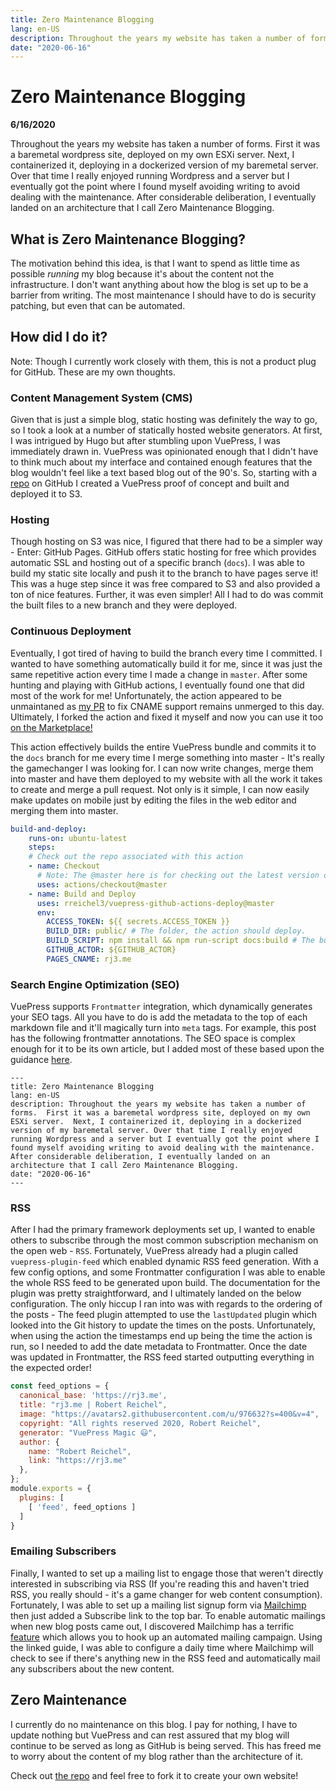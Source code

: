 ```yaml
---
title: Zero Maintenance Blogging
lang: en-US
description: Throughout the years my website has taken a number of forms.  First it was a baremetal wordpress site, deployed on my own ESXi server.  Next, I containerized it, deploying in a dockerized version of my baremetal server. Over that time I really enjoyed running Wordpress and a server but I eventually got the point where I found myself avoiding writing to avoid dealing with the maintenance.  After considerable deliberation, I eventually landed on an architecture that I call Zero Maintenance Blogging. 
date: "2020-06-16"
---
```

# Zero Maintenance Blogging

**6/16/2020**

Throughout the years my website has taken a number of forms.  First it was a baremetal wordpress site, deployed on my own ESXi server.  Next, I containerized it, deploying in a dockerized version of my baremetal server. Over that time I really enjoyed running Wordpress and a server but I eventually got the point where I found myself avoiding writing to avoid dealing with the maintenance.  After considerable deliberation, I eventually landed on an architecture that I call Zero Maintenance Blogging. 

## What is Zero Maintenance Blogging?
The motivation behind this idea, is that I want to spend as little time as possible *running* my blog because it's about the content not the infrastructure. I don't want anything about how the blog is set up to be a barrier from writing. The most maintenance I should have to do is security patching, but even that can be automated. 

## How did I do it?
Note: Though I currently work closely with them, this is not a product plug for GitHub. These are my own thoughts. 

### Content Management System (CMS)
Given that is just a simple blog, static hosting was definitely the way to go, so I took a look at a number of statically hosted website generators. At first, I was intrigued by Hugo but after stumbling upon VuePress, I was immediately drawn in.  VuePress was opinionated enough that I didn't have to think much about my interface and contained enough features that the blog wouldn't feel like a text based blog out of the 90's. So, starting with a [repo](https://github.com/rreichel3/rj3.me) on GitHub I created a VuePress proof of concept and built and deployed it to S3. 

### Hosting
Though hosting on S3 was nice, I figured that there had to be a simpler way - Enter: GitHub Pages.  GitHub offers static hosting for free which provides automatic SSL and hosting out of a specific branch (`docs`). I was able to build my static site locally and push it to the branch to have pages serve it! This was a huge step since it was free compared to S3 and also provided a ton of nice features.  Further, it was even simpler! All I had to do was commit the built files to a new branch and they were deployed.


### Continuous Deployment
Eventually, I got tired of having to build the branch every time I committed.  I wanted to have something automatically build it for me, since it was just the same repetitive action every time I made a change in `master`.  After some hunting and playing with GitHub actions, I eventually found one that did most of the work for me! Unfortunately, the action appeared to be unmaintaned as [my PR](https://github.com/testthedocs/github-pages-deploy-action/pull/2) to fix CNAME support remains unmerged to this day. Ultimately, I forked the action and fixed it myself and now you can use it too [on the Marketplace!](https://github.com/marketplace/actions/deploy-vuepress-to-github-pages-with-cname) 

This action effectively builds the entire VuePress bundle and commits it to the `docs` branch for me every time I merge something into master - It's really the gamechanger I was looking for.  I can now write changes, merge them into master and have them deployed to my website with all the work it takes to create and merge a pull request. Not only is it simple, I can now easily make updates on mobile just by editing the files in the web editor and merging them into master. 

```yaml
build-and-deploy:
    runs-on: ubuntu-latest
    steps:
    # Check out the repo associated with this action
    - name: Checkout
      # Note: The @master here is for checking out the latest version of the Checkout action, NOT your repo
      uses: actions/checkout@master
    - name: Build and Deploy
      uses: rreichel3/vuepress-github-actions-deploy@master
      env:
        ACCESS_TOKEN: ${{ secrets.ACCESS_TOKEN }}
        BUILD_DIR: public/ # The folder, the action should deploy.
        BUILD_SCRIPT: npm install && npm run-script docs:build # The build script the action should run prior to deploying.
        GITHUB_ACTOR: ${GITHUB_ACTOR}
        PAGES_CNAME: rj3.me 
```

### Search Engine Optimization (SEO)
VuePress supports `Frontmatter` integration, which dynamically generates your SEO tags.  All you have to do is add the metadata to the top of each markdown file and it'll magically turn into `meta` tags. For example, this post has the following frontmatter annotations.  The SEO space is complex enough for it to be its own article, but I added most of these based upon the guidance [here](https://moz.com/blog/the-ultimate-guide-to-seo-meta-tags).
```
---
title: Zero Maintenance Blogging
lang: en-US
description: Throughout the years my website has taken a number of forms.  First it was a baremetal wordpress site, deployed on my own ESXi server.  Next, I containerized it, deploying in a dockerized version of my baremetal server. Over that time I really enjoyed running Wordpress and a server but I eventually got the point where I found myself avoiding writing to avoid dealing with the maintenance.  After considerable deliberation, I eventually landed on an architecture that I call Zero Maintenance Blogging. 
date: "2020-06-16"
---
```

### RSS
After I had the primary framework deployments set up, I wanted to enable others to subscribe through the most common subscription mechanism on the open web - `RSS`. Fortunately, VuePress already had a plugin called `vuepress-plugin-feed` which enabled dynamic RSS feed generation. With a few config options, and some Frontmatter configuration I was able to enable the whole RSS feed to be generated upon build.  The documentation for the plugin was pretty straightforward, and I ultimately landed on the below configuration. The only hiccup I ran into was with regards to the ordering of the posts - The feed plugin attempted to use the `lastUpdated` plugin which looked into the Git history to update the times on the posts. Unfortunately, when using the action the timestamps end up being the time the action is run, so I needed to add the date metadata to Frontmatter. Once the date was updated in Frontmatter, the RSS feed started outputting everything in the expected order!

```javascript
const feed_options = {
  canonical_base: 'https://rj3.me',
  title: "rj3.me | Robert Reichel",
  image: "https://avatars2.githubusercontent.com/u/976632?s=400&v=4",
  copyright: "All rights reserved 2020, Robert Reichel",
  generator: "VuePress Magic 😃",
  author: {
    name: "Robert Reichel",
    link: "https://rj3.me"
  },
};
module.exports = {
  plugins: [
    [ 'feed', feed_options ]
  ]
}
```

### Emailing Subscribers
Finally, I wanted to set up a mailing list to engage those that weren't directly interested in subscribing via RSS (If you're reading this and haven't tried RSS, you really should - it's a game changer for web content consumption).  Fortunately, I was able to set up a mailing list signup form via [Mailchimp](https://mailchimp.com) then just added a Subscribe link to the top bar. To enable automatic mailings when new blog posts came out, I discovered Mailchimp has a terrific [feature](https://mailchimp.com/help/share-your-blog-posts-with-mailchimp/) which allows you to hook up an automated mailing campaign. Using the linked guide, I was able to configure a daily time where Mailchimp will check to see if there's anything new in the RSS feed and automatically mail any subscribers about the new content.

## Zero Maintenance
I currently do no maintenance on this blog. I pay for nothing, I have to update nothing but VuePress and can rest assured that my blog will continue to be served as long as GitHub is being served. This has freed me to worry about the content of my blog rather than the architecture of it. 

Check out [the repo](https://github.com/rreichel3/rj3.me) and feel free to fork it to create your own website!